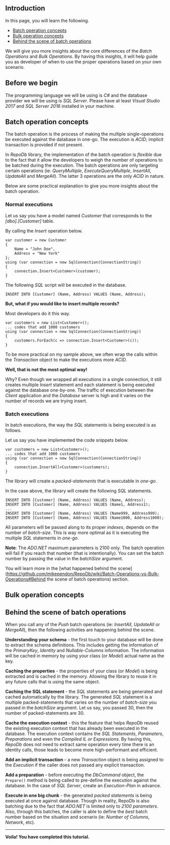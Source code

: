 ## Introduction

In this page, you will learn the following.

- [Batch operation concepts](https://github.com/mikependon/RepoDb/wiki/Batch-Operations-vs-Bulk-Operations#Batch-operation-concepts)
- [Bulk operation concepts](https://github.com/mikependon/RepoDb/wiki/Batch-Operations-vs-Bulk-Operations#Bulk-operation-concepts)
- [Behind the scene of batch operations](https://github.com/mikependon/RepoDb/wiki/Batch-Operations-vs-Bulk-Operations#Behind-the-scene-of-batch-operations)

We will give you more insights about the core differences of the *Batch Operations* and *Bulk Operations*. By having this insights, it will help guide you as developer of when to use the proper operations based on your own scenario.

## Before we begin

The programming language we will be using is *C#* and the database provider we will be using is *SQL Server*. Please have at least *Visual Studio 2017* and *SQL Server 2016* installed in your machine.

## Batch operation concepts

The batch operation is the process of making the multiple single-operations be executed against the database in one-go. The execution is *ACID*; implicit transaction is provided if not present.

In *RepoDb* library, the implementation of the batch operation is *flexible* due to the fact that it allow the developers to weigh the number of operations to be batched during the execution. The batch operations are only targeting certain operations (ie: *QueryMultiple*, *ExecuteQueryMultiple*, *InsertAll*, *UpdateAll* and *MergeAll*). The latter 3 operations are the only *ACID* in nature.

Below are some practical explanation to give you more insights about the batch operation.

### Normal executions

Let us say you have a model named *Customer* that corresponds to the *[dbo].[Customer]* table.

By calling the *Insert* operation below.

```
var customer = new Customer
{
	Name = "John Doe",
	Address = "New York"
};
using (var connection = new SqlConnection(ConnectionString))
{
	connection.Insert<Customer>(customer);
}
```

The following *SQL* script will be executed in the database.

```
INSERT INTO [Customer] (Name, Address) VALUES (Name, Address);
```

**But, what if you would like to insert multiple records?**

Most developers do it this way.

```
var customers = new List<Customer>();
... codes that add 1000 customers
using (var connection = new SqlConnection(ConnectionString))
{
	customers.ForEach(c => connection.Insert<Customer>(c));
}
```

To be more practical on my sample above, we often wrap the calls within the *Transaction* object to make the executions more *ACID*.

**Well, that is not the most optimal way!**

Why? Even though we wrapped all executions in a single connection, it still creates multiple *Insert* statement and each statement is being executed against the database one-by-one. The traffic of execution between the *Client* application and the *Database* server is high and it varies on the number of records we are trying insert.

### Batch executions

In batch executions, the way the *SQL* statements is being executed is as follows.

Let us say you have implemented the code snippets below.

```
var customers = new List<Customer>();
... codes that add 1000 customers
using (var connection = new SqlConnection(ConnectionString))
{
	connection.InsertAll<Customer>(customers);
}
```

The library will create a *packed-statements* that is executable in *one-go*.

In the case above, the library will create the following *SQL* statements.

```
INSERT INTO [Customer] (Name, Address) VALUES (Name, Address);
INSERT INTO [Customer] (Name, Address) VALUES (Name1, Address1);
...
INSERT INTO [Customer] (Name, Address) VALUES (Name999, Address999);
INSERT INTO [Customer] (Name, Address) VALUES (Name1000, Address1000);
```

All parameters will be passed along to its proper *indexes*, depends on the number of *batch-size*. This is way more optimal as it is executing the multiple *SQL* statements in *one-go*.

**Note**: The *ADO.NET* maximum parameters is 2100 only. The batch operation will fail if you reach that number (that is intentionally). You can set the batch number by passing the value in the *batchSize* argument.

You will learn more in the [what happened behind the scene](https://github.com/mikependon/RepoDb/wiki/Batch-Operations-vs-Bulk-Operations#Behind the scene of batch operations) section.

## Bulk operation concepts

## Behind the scene of batch operations

When you call any of the *Push* batch operations (ie: *InsertAll*, *UpdateAll* or *MergeAll*), then the following activities are happening behind the scene.

**Understanding your schema** - the first touch to your database will be done to extract the schema definitions. This includes getting the information of the *PrimaryKey*, *Identity* and *Nullable-Columns* information. The information will be cached in memory by using your class (or *Model*) actual name as the key.

**Caching the properties** - the properties of your class (or *Model*) is being extracted and is cached in the memory. Allowing the library to reuse it in any future calls that is using the same object.

**Caching the SQL statement** - the *SQL* statements are being generated and cached automatically by the library. The generated *SQL* statement is a multiple packed-statements that varies on the number of *batch-size* you passed in the *batchSize* argument. Let us say, you passed 30, then the number of packed-statements are 30.

**Cache the execution context** - this the feature that helps *RepoDb* reused the existing execution context that has already been executed in the database. The execution context contains the *SQL Statements*, *Parameters*, *Preparations* and even the *Compiled IL or Expressions*. By having this, *RepoDb* does not need to extract same operation every time there is an identity calls, those leads to become more high-performant and efficient.

**Add an implicit transaction** - a new *Transaction* object is being assigned to the *Execution* if the caller does not passed any explicit transaction.

**Add a preparation** - before executing the *DbCommand* object, the `Prepare()` method is being called to pre-define the execution against the database. In the case of *SQL Server*, create an *Execution-Plan* in advance.

**Execute in one big chunk** - the generated *packed statements* is being executed at once against database. Though in reality, RepoDb is also batching due to the fact that *ADO.NET* is limited only to *2100 parameters*. Also, through this batches, the caller is able to define the *best* batch number based on the situation and scenario (ie: *Number of Columns*, *Network*, etc).

--------

**Voila! You have completed this tutorial.**